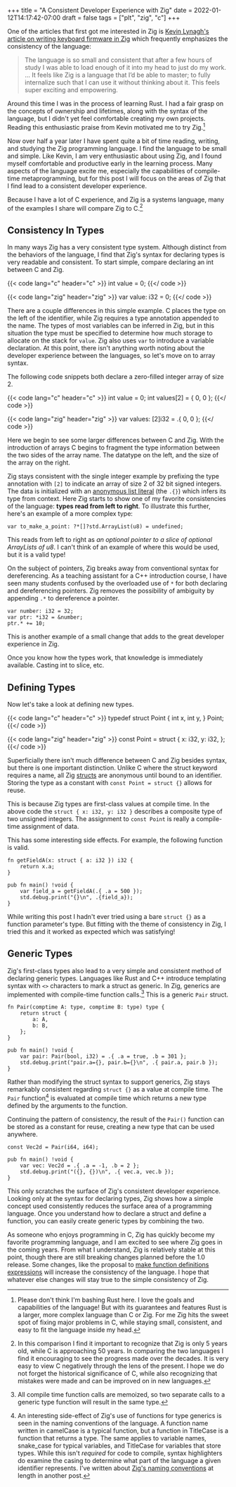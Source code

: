 +++
title = "A Consistent Developer Experience with Zig"
date = 2022-01-12T14:17:42-07:00
draft = false
tags = ["plt", "zig", "c"]
+++

One of the articles that first got me interested in Zig is [Kevin Lynagh's
article on writing keyboard firmware in Zig](https://kevinlynagh.com/rust-zig/)
which frequently emphasizes the consistency of the language:

> The language is so small and consistent that after a few hours of study I was
> able to load enough of it into my head to just do my work. ... It feels like
> Zig is a language that I’d be able to master; to fully internalize such that I
> can use it without thinking about it. This feels super exciting and
> empowering.

Around this time I was in the process of learning Rust. I had a fair grasp on
the concepts of ownership and lifetimes, along with the syntax of the language,
but I didn't yet feel comfortable creating my own projects. Reading this
enthusiastic praise from Kevin motivated me to try Zig.[^rust]

[^rust]: Please don't think I'm bashing Rust here. I love the goals and
  capabilities of the language! But with its guarantees and features Rust is a
  larger, more complex language than C or Zig. For me Zig hits the sweet spot of
  fixing major problems in C, while staying small, consistent, and easy to fit
  the language inside my head.

Now over half a year later I have spent quite a bit of time reading, writing,
and studying the Zig programming language. I find the language to be small and
simple. Like Kevin, I am very enthusiastic about using Zig, and I found myself
comfortable and productive early in the learning process. Many aspects of the
language excite me, especially the capabilities of compile-time metaprogramming,
but for this post I will focus on the areas of Zig that I find lead to a
consistent developer experience.

Because I have a lot of C experience, and Zig is a systems language, many of the
examples I share will compare Zig to C.[^c]

[^c]: In this comparison I find it important to recognize that Zig is only 5
  years old, while C is approaching 50 years. In comparing the two languages I
  find it encouraging to see the progress made over the decades. It is very easy
  to view C negatively through the lens of the present. I hope we do not forget
  the historical significance of C, while also recognizing that mistakes were
  made and can be improved on in new languages.

## Consistency In Types

In many ways Zig has a very consistent type system. Although distinct from the
behaviors of the language, I find that Zig's syntax for declaring types is very
readable and consistent. To start simple, compare declaring an int between C and
Zig.

{{< code lang="c" header="c" >}}
int value = 0;
{{</ code >}}

{{< code lang="zig" header="zig" >}}
var value: i32 = 0;
{{</ code >}}

There are a couple differences in this simple example. C places the type on the
left of the identifier, while Zig requires a type annotation appended to the
name. The types of most variables can be inferred in Zig, but in this situation
the type must be specified to determine how much storage to allocate on the
stack for `value`. Zig also uses `var` to introduce a variable declaration. At
this point, there isn't anything worth noting about the developer experience
between the languages, so let's move on to array syntax.

The following code snippets both declare a zero-filled integer array of size 2.

{{< code lang="c" header="c" >}}
int value = 0;
int values[2] = { 0, 0 };
{{</ code >}}

{{< code lang="zig" header="zig" >}}
var values: [2]i32 = .{ 0, 0 };
{{</ code >}}

Here we begin to see some larger differences between C and Zig. With the
introduction of arrays C begins to fragment the type information between the two
sides of the array name. The datatype on the left, and the size of the array on
the right.

Zig stays consistent with the single integer example by prefixing the type
annotation with `[2]` to indicate an array of size 2 of 32 bit signed integers.
The data is initialized with an [anonymous list
literal](https://ziglang.org/documentation/0.8.1/#Anonymous-List-Literals) (the
`.{}`) which infers its type from context. Here Zig starts to show one of my
favorite consistencies of the language: **types read from left to right**. To
illustrate this further, here's an example of a more complex type:

```zig
var to_make_a_point: ?*[]?std.ArrayList(u8) = undefined;
```

This reads from left to right as *an optional pointer to a slice of
optional ArrayLists of u8*. I can't think of an example of where this would be
used, but it is a valid type!

On the subject of pointers, Zig breaks away from conventional syntax for
dereferencing. As a teaching assistant for a C++ introduction course, I have
seen many students confused by the overloaded use of `*` for both declaring and
dereferencing pointers. Zig removes the possibility of ambiguity by appending
`.*` to dereference a pointer.

```zig
var number: i32 = 32;
var ptr: *i32 = &number;
ptr.* += 10;
```

This is another example of a small change that adds to the great developer
experience in Zig.

Once you know how the types work, that knowledge is immediately available.
Casting int to slice, etc.


## Defining Types

Now let's take a look at defining new types.

{{< code lang="c" header="c" >}}
typedef struct Point {
    int x,
    int y,
} Point;
{{</ code >}}

{{< code lang="zig" header="zig" >}}
const Point = struct {
    x: i32,
    y: i32,
};
{{</ code >}}

Superficially there isn't much difference between C and Zig besides syntax, but
there is one important distinction. Unlike C where the struct keyword requires a
name, all Zig [structs](https://ziglang.org/documentation/master/#struct) are
anonymous until bound to an identifier. Storing the type as a constant with
`const Point = struct {}` allows for reuse.

This is because Zig types are first-class values at compile time. In the above
code the `struct { x: i32, y: i32 }` describes a composite type of two unsigned
integers. The assignment to `const Point` is really a compile-time assignment
of data.

This has some interesting side effects. For example, the following function is
valid.

```zig
fn getFieldA(x: struct { a: i32 }) i32 {
    return x.a;
}

pub fn main() !void {
    var field_a = getFieldA(.{ .a = 500 });
    std.debug.print("{}\n", .{field_a});
}
```

While writing this post I hadn't ever tried using a bare `struct {}` as a
function parameter's type. But fitting with the theme of consistency in Zig, I
tried this and it worked as expected which was satisfying!


## Generic Types

Zig's first-class types also lead to a very simple and consistent method of
declaring generic types. Languages like Rust and C++ introduce templating syntax
with `<>` characters to mark a struct as generic. In Zig, generics are
implemented with compile-time function calls.[^memoized] This is a generic
`Pair` struct.

[^memoized]: All compile time function calls are memoized, so two separate calls
  to a generic type function will result in the same type.

```zig
fn Pair(comptime A: type, comptime B: type) type {
    return struct {
        a: A,
        b: B,
    };
}

pub fn main() !void {
    var pair: Pair(bool, i32) = .{ .a = true, .b = 301 };
    std.debug.print("pair.a={}, pair.b={}\n", .{ pair.a, pair.b });
}
```

Rather than modifying the struct syntax to support generics, Zig stays
remarkably consistent regarding `struct {}` as a value at compile time. The
`Pair` function[^naming] is evaluated at compile time which returns a new type
defined by the arguments to the function.

[^naming]: An interesting side-effect of Zig's use of functions for type
  generics is seen in the naming conventions of the language. A function name
  written in camelCase is a typical function, but a function in TitleCase is a
  function that returns a type. The same applies to variable names, snake_case
  for typical variables, and TitleCase for variables that store types. While
  this isn't *required* for code to compile, syntax highlighters do examine
  the casing to determine what part of the language a given identifier
  represents. I've written about [Zig's naming
  conventions](/blog/zig-naming-conventions) at length in another post.

Continuing the pattern of consistency, the result of the `Pair()` function can be
stored as a constant for reuse, creating a new type that can be used anywhere.

```zig
const Vec2d = Pair(i64, i64);

pub fn main() !void {
    var vec: Vec2d = .{ .a = -1, .b = 2 };
    std.debug.print("({}, {})\n", .{ vec.a, vec.b });
}
```

This only scratches the surface of Zig's consistent developer experience.
Looking only at the syntax for declaring types, Zig shows how a simple concept
used consistently reduces the surface area of a programming language. Once you
understand how to declare a struct and define a function, you can easily create
generic types by combining the two.

As someone who enjoys programming in C, Zig has quickly become my favorite
programming language, and I am excited to see where Zig goes in the coming
years. From what I understand, Zig is relatively stable at this point, though
there are still breaking changes planned before the 1.0 release. Some changes,
like the proposal to [make function definitions
expressions](https://github.com/ziglang/zig/issues/1717) will increase the
consistency of the language. I hope that whatever else changes will stay true to
the simple consistency of Zig.
